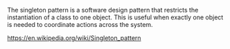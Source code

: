 The singleton pattern is a software design pattern that restricts the instantiation of a class to one object.
This is useful when exactly one object is needed to coordinate actions across the system.

https://en.wikipedia.org/wiki/Singleton_pattern
